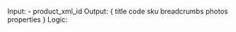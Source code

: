 Input:
	- product_xml_id
Output:
	{
		title
		code
		sku
		breadcrumbs
		photos
		properties
	}
Logic: